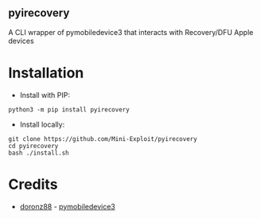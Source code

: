 ## pyirecovery
A CLI wrapper of pymobiledevice3 that interacts with Recovery/DFU Apple devices
# Installation
* Install with PIP:
```
python3 -m pip install pyirecovery
```
* Install locally:
```
git clone https://github.com/Mini-Exploit/pyirecovery
cd pyirecovery
bash ./install.sh
```
# Credits
* [doronz88](https://github.com/doronz88) - [pymobiledevice3](https://github.com/doronz88/pymobiledevice3)